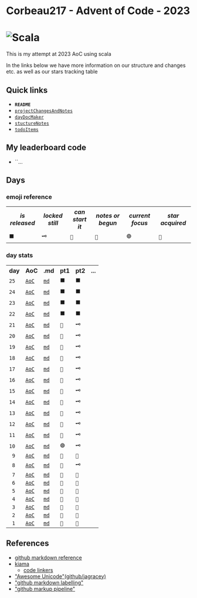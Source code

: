 # Corbeau217  - Advent of Code - 2023
# ![Scala](https://img.shields.io/badge/scala-%23DC322F.svg?style=for-the-badge&logo=scala&logoColor=white)

  This is my attempt at 2023 AoC using scala

  In the links below we have more information on our structure and changes etc. as well as our stars tracking table

## Quick links
* **`README`**
* [`projectChangesAndNotes`](./projectChangesAndNotes.md)
* [`dayDocMaker`](./dayDocMaker.md)
* [`stuctureNotes`](./structureNotes.md)
* [`todoItems`](./todoItems.md)

## My leaderboard code
* ``...

## Days
### emoji reference

<table>
  
  <tr>    <th><i>is released</i></th>    <th><i>locked still</i></th>    <th><i>can start it</i></th>    <th><i>notes or begun</i></th>     <th><i>current focus</i></th>   <th><i>star acquired</i></th></tr>
  <tr>      <td><code>⬛</code></td>       <td><code>🗝</code></td>         <td><code>📄</code></td>        <td><code>📝</code></td>             <td><code>🟣</code></td>     <td><code>📜</code></td></tr>
</table>

### day stats

<table>
  <tr>                    <th>day</th>                                                                  <th>AoC</th>                                                    <th>.md</th>                                                 <th>pt1</th>                             <th>pt2</th>                     <th>...</th>  </tr>
  <tr> <!--|#@@@#|--> <td><code>25</code></td> <!--|#@@@#|--> <td><a href="https://adventofcode.com/2023/day/25"><code>AoC</code></a></td> <!--|#@@@#|--> <td><a href="./days/day25.md"><code>md</code></a></td> <!--|#@@@#|--> <td><code>⬛</code></td> <!--|#@@@#|--> <td><code>⬛</code></td> <!--|#@@@#|--> <td></td> <!--|#@@@#|--> </tr>
  <tr> <!--|#@@@#|--> <td><code>24</code></td> <!--|#@@@#|--> <td><a href="https://adventofcode.com/2023/day/24"><code>AoC</code></a></td> <!--|#@@@#|--> <td><a href="./days/day24.md"><code>md</code></a></td> <!--|#@@@#|--> <td><code>⬛</code></td> <!--|#@@@#|--> <td><code>⬛</code></td> <!--|#@@@#|--> <td></td> <!--|#@@@#|--> </tr>
  <tr> <!--|#@@@#|--> <td><code>23</code></td> <!--|#@@@#|--> <td><a href="https://adventofcode.com/2023/day/23"><code>AoC</code></a></td> <!--|#@@@#|--> <td><a href="./days/day23.md"><code>md</code></a></td> <!--|#@@@#|--> <td><code>⬛</code></td> <!--|#@@@#|--> <td><code>⬛</code></td> <!--|#@@@#|--> <td></td> <!--|#@@@#|--> </tr>
  <tr> <!--|#@@@#|--> <td><code>22</code></td> <!--|#@@@#|--> <td><a href="https://adventofcode.com/2023/day/22"><code>AoC</code></a></td> <!--|#@@@#|--> <td><a href="./days/day22.md"><code>md</code></a></td> <!--|#@@@#|--> <td><code>⬛</code></td> <!--|#@@@#|--> <td><code>⬛</code></td> <!--|#@@@#|--> <td></td> <!--|#@@@#|--> </tr>
  <tr> <!--|#@@@#|--> <td><code>21</code></td> <!--|#@@@#|--> <td><a href="https://adventofcode.com/2023/day/21"><code>AoC</code></a></td> <!--|#@@@#|--> <td><a href="./days/day21.md"><code>md</code></a></td> <!--|#@@@#|--> <td><code>📄</code></td> <!--|#@@@#|--> <td><code>🗝</code></td> <!--|#@@@#|--> <td></td> <!--|#@@@#|--> </tr>
  <tr> <!--|#@@@#|--> <td><code>20</code></td> <!--|#@@@#|--> <td><a href="https://adventofcode.com/2023/day/20"><code>AoC</code></a></td> <!--|#@@@#|--> <td><a href="./days/day20.md"><code>md</code></a></td> <!--|#@@@#|--> <td><code>📄</code></td> <!--|#@@@#|--> <td><code>🗝</code></td> <!--|#@@@#|--> <td></td> <!--|#@@@#|--> </tr>
  <tr> <!--|#@@@#|--> <td><code>19</code></td> <!--|#@@@#|--> <td><a href="https://adventofcode.com/2023/day/19"><code>AoC</code></a></td> <!--|#@@@#|--> <td><a href="./days/day19.md"><code>md</code></a></td> <!--|#@@@#|--> <td><code>📄</code></td> <!--|#@@@#|--> <td><code>🗝</code></td> <!--|#@@@#|--> <td></td> <!--|#@@@#|--> </tr>
  <tr> <!--|#@@@#|--> <td><code>18</code></td> <!--|#@@@#|--> <td><a href="https://adventofcode.com/2023/day/18"><code>AoC</code></a></td> <!--|#@@@#|--> <td><a href="./days/day18.md"><code>md</code></a></td> <!--|#@@@#|--> <td><code>📄</code></td> <!--|#@@@#|--> <td><code>🗝</code></td> <!--|#@@@#|--> <td></td> <!--|#@@@#|--> </tr>
  <tr> <!--|#@@@#|--> <td><code>17</code></td> <!--|#@@@#|--> <td><a href="https://adventofcode.com/2023/day/17"><code>AoC</code></a></td> <!--|#@@@#|--> <td><a href="./days/day17.md"><code>md</code></a></td> <!--|#@@@#|--> <td><code>📄</code></td> <!--|#@@@#|--> <td><code>🗝</code></td> <!--|#@@@#|--> <td></td> <!--|#@@@#|--> </tr>
  <tr> <!--|#@@@#|--> <td><code>16</code></td> <!--|#@@@#|--> <td><a href="https://adventofcode.com/2023/day/16"><code>AoC</code></a></td> <!--|#@@@#|--> <td><a href="./days/day16.md"><code>md</code></a></td> <!--|#@@@#|--> <td><code>📄</code></td> <!--|#@@@#|--> <td><code>🗝</code></td> <!--|#@@@#|--> <td></td> <!--|#@@@#|--> </tr>
  <tr> <!--|#@@@#|--> <td><code>15</code></td> <!--|#@@@#|--> <td><a href="https://adventofcode.com/2023/day/15"><code>AoC</code></a></td> <!--|#@@@#|--> <td><a href="./days/day15.md"><code>md</code></a></td> <!--|#@@@#|--> <td><code>📄</code></td> <!--|#@@@#|--> <td><code>🗝</code></td> <!--|#@@@#|--> <td></td> <!--|#@@@#|--> </tr>
  <tr> <!--|#@@@#|--> <td><code>14</code></td> <!--|#@@@#|--> <td><a href="https://adventofcode.com/2023/day/14"><code>AoC</code></a></td> <!--|#@@@#|--> <td><a href="./days/day14.md"><code>md</code></a></td> <!--|#@@@#|--> <td><code>📝</code></td> <!--|#@@@#|--> <td><code>🗝</code></td> <!--|#@@@#|--> <td></td> <!--|#@@@#|--> </tr>
  <tr> <!--|#@@@#|--> <td><code>13</code></td> <!--|#@@@#|--> <td><a href="https://adventofcode.com/2023/day/13"><code>AoC</code></a></td> <!--|#@@@#|--> <td><a href="./days/day13.md"><code>md</code></a></td> <!--|#@@@#|--> <td><code>📝</code></td> <!--|#@@@#|--> <td><code>🗝</code></td> <!--|#@@@#|--> <td></td> <!--|#@@@#|--> </tr>
  <tr> <!--|#@@@#|--> <td><code>12</code></td> <!--|#@@@#|--> <td><a href="https://adventofcode.com/2023/day/12"><code>AoC</code></a></td> <!--|#@@@#|--> <td><a href="./days/day12.md"><code>md</code></a></td> <!--|#@@@#|--> <td><code>📝</code></td> <!--|#@@@#|--> <td><code>🗝</code></td> <!--|#@@@#|--> <td></td> <!--|#@@@#|--> </tr>
  <tr> <!--|#@@@#|--> <td><code>11</code></td> <!--|#@@@#|--> <td><a href="https://adventofcode.com/2023/day/11"><code>AoC</code></a></td> <!--|#@@@#|--> <td><a href="./days/day11.md"><code>md</code></a></td> <!--|#@@@#|--> <td><code>📝</code></td> <!--|#@@@#|--> <td><code>🗝</code></td> <!--|#@@@#|--> <td></td> <!--|#@@@#|--> </tr>
  <tr> <!--|#@@@#|--> <td><code>10</code></td> <!--|#@@@#|--> <td><a href="https://adventofcode.com/2023/day/10"><code>AoC</code></a></td> <!--|#@@@#|--> <td><a href="./days/day10.md"><code>md</code></a></td> <!--|#@@@#|--> <td><code>🟣</code></td> <!--|#@@@#|--> <td><code>🗝</code></td> <!--|#@@@#|--> <td></td> <!--|#@@@#|--> </tr>
  <tr> <!--|#@@@#|--> <td><code> 9</code></td> <!--|#@@@#|-->  <td><a href="https://adventofcode.com/2023/day/9"><code>AoC</code></a></td> <!--|#@@@#|--> <td><a href="./days/day09.md"><code>md</code></a></td> <!--|#@@@#|--> <td><code>📜</code></td> <!--|#@@@#|--> <td><code>📜</code></td> <!--|#@@@#|--> <td></td> <!--|#@@@#|--> </tr>
  <tr> <!--|#@@@#|--> <td><code> 8</code></td> <!--|#@@@#|-->  <td><a href="https://adventofcode.com/2023/day/8"><code>AoC</code></a></td> <!--|#@@@#|--> <td><a href="./days/day08.md"><code>md</code></a></td> <!--|#@@@#|--> <td><code>📝</code></td> <!--|#@@@#|--> <td><code>🗝</code></td> <!--|#@@@#|--> <td></td> <!--|#@@@#|--> </tr>
  <tr> <!--|#@@@#|--> <td><code> 7</code></td> <!--|#@@@#|-->  <td><a href="https://adventofcode.com/2023/day/7"><code>AoC</code></a></td> <!--|#@@@#|--> <td><a href="./days/day07.md"><code>md</code></a></td> <!--|#@@@#|--> <td><code>📜</code></td> <!--|#@@@#|--> <td><code>📜</code></td> <!--|#@@@#|--> <td></td> <!--|#@@@#|--> </tr>
  <tr> <!--|#@@@#|--> <td><code> 6</code></td> <!--|#@@@#|-->  <td><a href="https://adventofcode.com/2023/day/6"><code>AoC</code></a></td> <!--|#@@@#|--> <td><a href="./days/day06.md"><code>md</code></a></td> <!--|#@@@#|--> <td><code>📜</code></td> <!--|#@@@#|--> <td><code>📜</code></td> <!--|#@@@#|--> <td></td> <!--|#@@@#|--> </tr>
  <tr> <!--|#@@@#|--> <td><code> 5</code></td> <!--|#@@@#|-->  <td><a href="https://adventofcode.com/2023/day/5"><code>AoC</code></a></td> <!--|#@@@#|--> <td><a href="./days/day05.md"><code>md</code></a></td> <!--|#@@@#|--> <td><code>📜</code></td> <!--|#@@@#|--> <td><code>📜</code></td> <!--|#@@@#|--> <td></td> <!--|#@@@#|--> </tr>
  <tr> <!--|#@@@#|--> <td><code> 4</code></td> <!--|#@@@#|-->  <td><a href="https://adventofcode.com/2023/day/4"><code>AoC</code></a></td> <!--|#@@@#|--> <td><a href="./days/day04.md"><code>md</code></a></td> <!--|#@@@#|--> <td><code>📜</code></td> <!--|#@@@#|--> <td><code>📝</code></td> <!--|#@@@#|--> <td></td> <!--|#@@@#|--> </tr>
  <tr> <!--|#@@@#|--> <td><code> 3</code></td> <!--|#@@@#|-->  <td><a href="https://adventofcode.com/2023/day/3"><code>AoC</code></a></td> <!--|#@@@#|--> <td><a href="./days/day03.md"><code>md</code></a></td> <!--|#@@@#|--> <td><code>📜</code></td> <!--|#@@@#|--> <td><code>📜</code></td> <!--|#@@@#|--> <td></td> <!--|#@@@#|--> </tr>
  <tr> <!--|#@@@#|--> <td><code> 2</code></td> <!--|#@@@#|-->  <td><a href="https://adventofcode.com/2023/day/2"><code>AoC</code></a></td> <!--|#@@@#|--> <td><a href="./days/day02.md"><code>md</code></a></td> <!--|#@@@#|--> <td><code>📜</code></td> <!--|#@@@#|--> <td><code>📜</code></td> <!--|#@@@#|--> <td></td> <!--|#@@@#|--> </tr>
  <tr> <!--|#@@@#|--> <td><code> 1</code></td> <!--|#@@@#|-->  <td><a href="https://adventofcode.com/2023/day/1"><code>AoC</code></a></td> <!--|#@@@#|--> <td><a href="./days/day01.md"><code>md</code></a></td> <!--|#@@@#|--> <td><code>📜</code></td> <!--|#@@@#|--> <td><code>📜</code></td> <!--|#@@@#|--> <td></td> <!--|#@@@#|--> </tr>
</table>


## References
* [github markdown reference](https://github.com/tchapi/markdown-cheatsheet/tree/master)
* [kiama](https://github.com/inkytonik/kiama/)
  - [code linkers](https://github.com/inkytonik/kiama/tree/master/core/src/main/scala/org/bitbucket/inkytonik/kiama)
* ["Awesome Unicode"(github/jagracey)](https://github.com/jagracey/Awesome-Unicode/blob/master/README.md)
* ["github markdown labelling"](https://github.com/orgs/community/discussions/16925#top)
* ["github markup pipeline"](https://github.com/github/markup#github-markup)